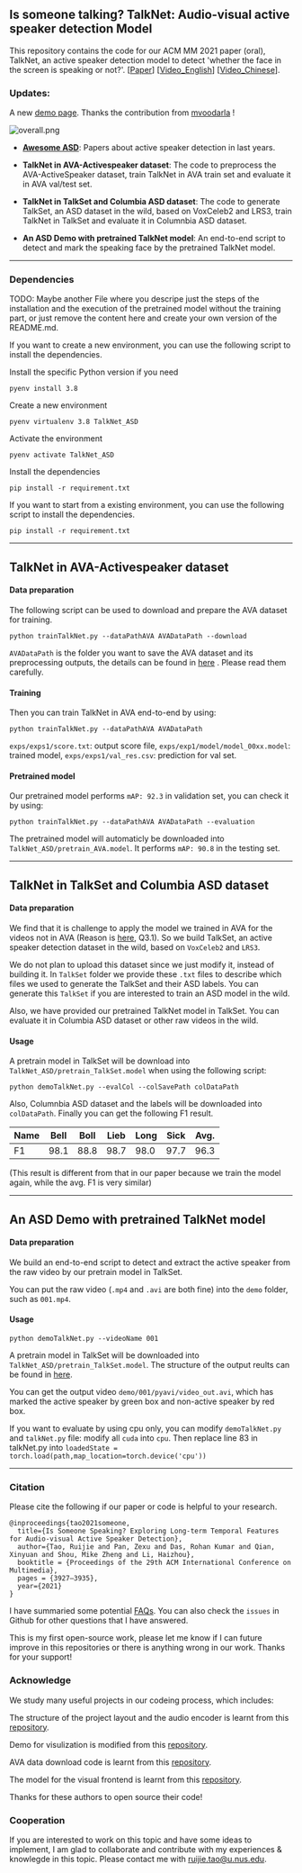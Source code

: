 ## Is someone talking? TalkNet: Audio-visual active speaker detection Model

This repository contains the code for our ACM MM 2021 paper (oral), TalkNet, an active speaker detection model to detect 'whether the face in the screen is speaking or not?'. [[Paper](https://arxiv.org/pdf/2107.06592.pdf)] [[Video_English](https://youtu.be/C6bpAgI9zxE)] [[Video_Chinese](https://www.bilibili.com/video/bv1Yw411d7HG)].

### Updates:

A new [demo page](https://www.sievedata.com/functions/sieve/talknet-asd). Thanks the contribution from [mvoodarla](https://github.com/mvoodarla) !

![overall.png](utils/overall.png)

- [**Awesome ASD**](https://github.com/TaoRuijie/TalkNet_ASD/blob/main/awesomeASD.md): Papers about active speaker detection in last years.

- **TalkNet in AVA-Activespeaker dataset**: The code to preprocess the AVA-ActiveSpeaker dataset, train TalkNet in AVA train set and evaluate it in AVA val/test set.

- **TalkNet in TalkSet and Columbia ASD dataset**: The code to generate TalkSet, an ASD dataset in the wild, based on VoxCeleb2 and LRS3, train TalkNet in TalkSet and evaluate it in Columnbia ASD dataset.

- **An ASD Demo with pretrained TalkNet model**: An end-to-end script to detect and mark the speaking face by the pretrained TalkNet model.

---

### Dependencies

TODO: Maybe another File where you descripe just the steps of the installation and the execution of the pretrained model without the training part, or just remove the content here and create your own version of the README.md.

If you want to create a new environment, you can use the following script to install the dependencies.

Install the specific Python version if you need

```
pyenv install 3.8
```

Create a new environment

```
pyenv virtualenv 3.8 TalkNet_ASD
```

Activate the environment

```
pyenv activate TalkNet_ASD
```

Install the dependencies

```
pip install -r requirement.txt
```

If you want to start from a existing environment, you can use the following script to install the dependencies.

```
pip install -r requirement.txt
```

---

## TalkNet in AVA-Activespeaker dataset

#### Data preparation

The following script can be used to download and prepare the AVA dataset for training.

```
python trainTalkNet.py --dataPathAVA AVADataPath --download
```

`AVADataPath` is the folder you want to save the AVA dataset and its preprocessing outputs, the details can be found in [here](https://github.com/TaoRuijie/TalkNet_ASD/blob/main/utils/tools.py#L34) . Please read them carefully.

#### Training

Then you can train TalkNet in AVA end-to-end by using:

```
python trainTalkNet.py --dataPathAVA AVADataPath
```

`exps/exps1/score.txt`: output score file, `exps/exp1/model/model_00xx.model`: trained model, `exps/exps1/val_res.csv`: prediction for val set.

#### Pretrained model

Our pretrained model performs `mAP: 92.3` in validation set, you can check it by using:

```
python trainTalkNet.py --dataPathAVA AVADataPath --evaluation
```

The pretrained model will automaticly be downloaded into `TalkNet_ASD/pretrain_AVA.model`. It performs `mAP: 90.8` in the testing set.

---

## TalkNet in TalkSet and Columbia ASD dataset

#### Data preparation

We find that it is challenge to apply the model we trained in AVA for the videos not in AVA (Reason is [here](https://github.com/TaoRuijie/TalkNet_ASD/blob/main/FAQ.md), Q3.1). So we build TalkSet, an active speaker detection dataset in the wild, based on `VoxCeleb2` and `LRS3`.

We do not plan to upload this dataset since we just modify it, instead of building it. In `TalkSet` folder we provide these `.txt` files to describe which files we used to generate the TalkSet and their ASD labels. You can generate this `TalkSet` if you are interested to train an ASD model in the wild.

Also, we have provided our pretrained TalkNet model in TalkSet. You can evaluate it in Columbia ASD dataset or other raw videos in the wild.

#### Usage

A pretrain model in TalkSet will be download into `TalkNet_ASD/pretrain_TalkSet.model` when using the following script:

```
python demoTalkNet.py --evalCol --colSavePath colDataPath
```

Also, Columnbia ASD dataset and the labels will be downloaded into `colDataPath`. Finally you can get the following F1 result.

| Name | Bell | Boll | Lieb | Long | Sick | Avg. |
| ---- | ---- | ---- | ---- | ---- | ---- | ---- |
| F1   | 98.1 | 88.8 | 98.7 | 98.0 | 97.7 | 96.3 |

(This result is different from that in our paper because we train the model again, while the avg. F1 is very similar)

---

## An ASD Demo with pretrained TalkNet model

#### Data preparation

We build an end-to-end script to detect and extract the active speaker from the raw video by our pretrain model in TalkSet.

You can put the raw video (`.mp4` and `.avi` are both fine) into the `demo` folder, such as `001.mp4`.

#### Usage

```
python demoTalkNet.py --videoName 001
```

A pretrain model in TalkSet will be downloaded into `TalkNet_ASD/pretrain_TalkSet.model`. The structure of the output reults can be found in [here](https://github.com/TaoRuijie/TalkNet_ASD/blob/main/demoTalkNet.py#L351).

You can get the output video `demo/001/pyavi/video_out.avi`, which has marked the active speaker by green box and non-active speaker by red box.

If you want to evaluate by using cpu only, you can modify `demoTalkNet.py` and `talkNet.py` file: modify all `cuda` into `cpu`. Then replace line 83 in talkNet.py into `loadedState = torch.load(path,map_location=torch.device('cpu'))`

---

### Citation

Please cite the following if our paper or code is helpful to your research.

```
@inproceedings{tao2021someone,
  title={Is Someone Speaking? Exploring Long-term Temporal Features for Audio-visual Active Speaker Detection},
  author={Tao, Ruijie and Pan, Zexu and Das, Rohan Kumar and Qian, Xinyuan and Shou, Mike Zheng and Li, Haizhou},
  booktitle = {Proceedings of the 29th ACM International Conference on Multimedia},
  pages = {3927–3935},
  year={2021}
}
```

I have summaried some potential [FAQs](https://github.com/TaoRuijie/TalkNet_ASD/blob/main/FAQ.md). You can also check the `issues` in Github for other questions that I have answered.

This is my first open-source work, please let me know if I can future improve in this repositories or there is anything wrong in our work. Thanks for your support!

### Acknowledge

We study many useful projects in our codeing process, which includes:

The structure of the project layout and the audio encoder is learnt from this [repository](https://github.com/clovaai/voxceleb_trainer).

Demo for visulization is modified from this [repository](https://github.com/joonson/syncnet_python).

AVA data download code is learnt from this [repository](https://github.com/fuankarion/active-speakers-context).

The model for the visual frontend is learnt from this [repository](https://github.com/lordmartian/deep_avsr).

Thanks for these authors to open source their code!

### Cooperation

If you are interested to work on this topic and have some ideas to implement, I am glad to collaborate and contribute with my experiences & knowlegde in this topic. Please contact me with ruijie.tao@u.nus.edu.
